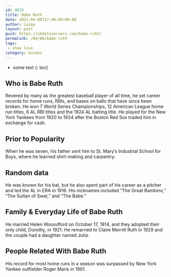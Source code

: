 ```yaml
---
id: 4815
title: Babe Ruth
date: 2021-04-06T17:49:05+00:00
author: Laima
layout: post
guid: https://ukdataservers.com/babe-ruth/
permalink: /04/06/babe-ruth
tags:
 - show love
category: Guides
---
```


* some text
{: toc}


## Who is Babe Ruth
                  
                  
                  
Revered by many as the greatest baseball player of all time, he set career records for home runs, RBIs, and bases on balls that have since been broken. He won 7 World Series Championships, 12 American League home run titles, 6 AL RBI titles and the 1924 AL batting title. He played for the New York Yankees from 1920 to 1934 after the Boston Red Sox traded him in exchange for cash.
                  
              
            
              
            
                
                
                
## Prior to Popularity
                  
                  
                  
When he was seven, his father sent him to St. Mary&#8217;s Industrial School for Boys, where he learned shirt-making and carpentry. 
                  
              
            
              
            
                
                
                
## Random data
                  
                  
                  
He was known for his bat, but he also spent part of his career as a pitcher and led the AL in ERA in 1916. His nicknames included &#8220;The Great Bambino,&#8221; &#8220;The Sultan of Swat,&#8221; and &#8220;The Babe.&#8221;
                  
              
            
              
            
                
                
                
## Family & Everyday Life of Babe Ruth
                  
                  
                  
He married Helen Wooodford on October 17, 1914, and they adopted their only child, Dorothy, in 1921. He remarried to Claire Merritt Ruth in 1929 and the couple had a daughter named Julia.
                  
              
            
              
            
                
                
                
## People Related With Babe Ruth
                  
                  
                  
His record for most home runs in a season was surpassed by New York Yankee outfielder Roger Maris in 1961.
                  
              
            
              
            
                
              
            
              
              
            
            
              
            
          
          
          